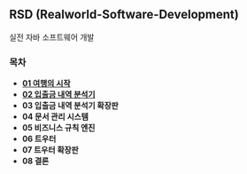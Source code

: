 ## RSD (Realworld-Software-Development)
실전 자바 소프트웨어 개발

### 목차
- [**01 여행의 시작**](https://github.com/kimziou77/RSD/tree/master/01%20%EC%97%AC%ED%96%89%EC%9D%98%20%EC%8B%9C%EC%9E%91)  
- [**02 입출금 내역 분석기**](https://github.com/kimziou77/RSD/tree/master/02%20%EC%9E%85%EC%B6%9C%EA%B8%88%20%EB%82%B4%EC%97%AD%20%EB%B6%84%EC%84%9D%EA%B8%B0)  
- **03 입출금 내역 분석기 확장판**  
- **04 문서 관리 시스템**  
- **05 비즈니스 규칙 엔진**  
- **06 트우터**  
- **07 트우터 확장판**  
- **08 결론**  
